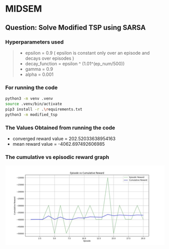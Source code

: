 # MIDSEM
## Question: Solve Modified TSP using SARSA

### Hyperparameters used
> - epsilon = 0.9 ( epsilon is constant only over an episode and decays over episodes )
> - decay_function = epsilon ^ (1.01^(ep_num/500))
> - gamma = 0.9
> - alpha = 0.001

### For running the code
```bash
python3 -m venv .venv
source .venv/bin/activate
pip3 install -r .\requirements.txt
python3 -m modified_tsp
```
### The Values Obtained from running the code

- converged reward value = 202.52033638954163
- mean reward value = -4062.697492606985

### The cumulative vs episodic reward graph
![image](Midsem/output.jpg) 
